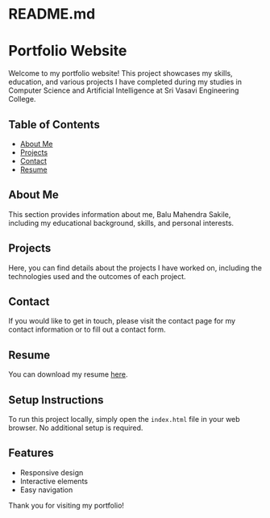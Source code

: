 # README.md

# Portfolio Website

Welcome to my portfolio website! This project showcases my skills, education, and various projects I have completed during my studies in Computer Science and Artificial Intelligence at Sri Vasavi Engineering College.

## Table of Contents

- [About Me](#about-me)
- [Projects](#projects)
- [Contact](#contact)
- [Resume](#resume)

## About Me

This section provides information about me, Balu Mahendra Sakile, including my educational background, skills, and personal interests.

## Projects

Here, you can find details about the projects I have worked on, including the technologies used and the outcomes of each project.

## Contact

If you would like to get in touch, please visit the contact page for my contact information or to fill out a contact form.

## Resume

You can download my resume [here](src/assets/resume.pdf).

## Setup Instructions

To run this project locally, simply open the `index.html` file in your web browser. No additional setup is required.

## Features

- Responsive design
- Interactive elements
- Easy navigation

Thank you for visiting my portfolio!